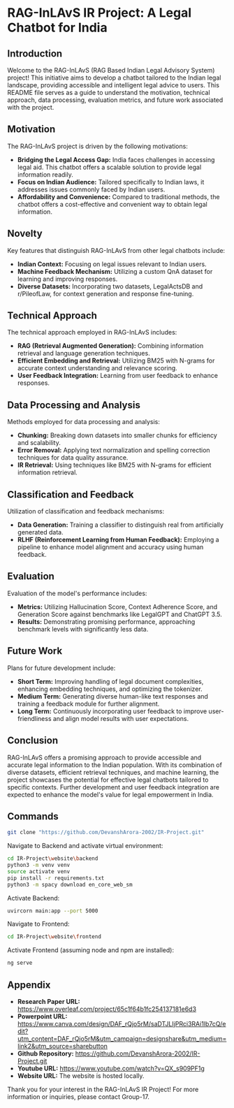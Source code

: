 # RAG-InLAvS IR Project: A Legal Chatbot for India

## Introduction
Welcome to the RAG-InLAvS (RAG Based Indian Legal Advisory System) project! This initiative aims to develop a chatbot tailored to the Indian legal landscape, providing accessible and intelligent legal advice to users. This README file serves as a guide to understand the motivation, technical approach, data processing, evaluation metrics, and future work associated with the project.

## Motivation
The RAG-InLAvS project is driven by the following motivations:
- **Bridging the Legal Access Gap:** India faces challenges in accessing legal aid. This chatbot offers a scalable solution to provide legal information readily.
- **Focus on Indian Audience:** Tailored specifically to Indian laws, it addresses issues commonly faced by Indian users.
- **Affordability and Convenience:** Compared to traditional methods, the chatbot offers a cost-effective and convenient way to obtain legal information.

## Novelty
Key features that distinguish RAG-InLAvS from other legal chatbots include:
- **Indian Context:** Focusing on legal issues relevant to Indian users.
- **Machine Feedback Mechanism:** Utilizing a custom QnA dataset for learning and improving responses.
- **Diverse Datasets:** Incorporating two datasets, LegalActsDB and r/PileofLaw, for context generation and response fine-tuning.

## Technical Approach
The technical approach employed in RAG-InLAvS includes:
- **RAG (Retrieval Augmented Generation):** Combining information retrieval and language generation techniques.
- **Efficient Embedding and Retrieval:** Utilizing BM25 with N-grams for accurate context understanding and relevance scoring.
- **User Feedback Integration:** Learning from user feedback to enhance responses.

## Data Processing and Analysis
Methods employed for data processing and analysis:
- **Chunking:** Breaking down datasets into smaller chunks for efficiency and scalability.
- **Error Removal:** Applying text normalization and spelling correction techniques for data quality assurance.
- **IR Retrieval:** Using techniques like BM25 with N-grams for efficient information retrieval.

## Classification and Feedback
Utilization of classification and feedback mechanisms:
- **Data Generation:** Training a classifier to distinguish real from artificially generated data.
- **RLHF (Reinforcement Learning from Human Feedback):** Employing a pipeline to enhance model alignment and accuracy using human feedback.

## Evaluation
Evaluation of the model's performance includes:
- **Metrics:** Utilizing Hallucination Score, Context Adherence Score, and Generation Score against benchmarks like LegalGPT and ChatGPT 3.5.
- **Results:** Demonstrating promising performance, approaching benchmark levels with significantly less data.

## Future Work
Plans for future development include:
- **Short Term:** Improving handling of legal document complexities, enhancing embedding techniques, and optimizing the tokenizer.
- **Medium Term:** Generating diverse human-like text responses and training a feedback module for further alignment.
- **Long Term:** Continuously incorporating user feedback to improve user-friendliness and align model results with user expectations.

## Conclusion
RAG-InLAvS offers a promising approach to provide accessible and accurate legal information to the Indian population. With its combination of diverse datasets, efficient retrieval techniques, and machine learning, the project showcases the potential for effective legal chatbots tailored to specific contexts. Further development and user feedback integration are expected to enhance the model's value for legal empowerment in India.

## Commands
```bash
git clone "https://github.com/DevanshArora-2002/IR-Project.git"
```
Navigate to Backend and activate virtual environment:
```bash
cd IR-Project\website\backend
python3 -m venv venv
source activate venv
pip install -r requirements.txt
python3 -m spacy download en_core_web_sm
```

Activate Backend:
```bash
uvircorn main:app --port 5000
```

Navigate to Frontend:
```bash
cd IR-Project\website\frontend
```

Activate Frontend (assuming node and npm are installed):
```bash
ng serve
```

## Appendix
- **Research Paper URL:** https://www.overleaf.com/project/65c1f64b1fc254137181e6d3
- **Powerpoint URL:** https://www.canva.com/design/DAF_rQjo5rM/saDTJLIjPRci3RAi1lb7cQ/edit?utm_content=DAF_rQjo5rM&utm_campaign=designshare&utm_medium=link2&utm_source=sharebutton
- **Github Repository:** https://github.com/DevanshArora-2002/IR-Project.git
- **Youtube URL:** https://www.youtube.com/watch?v=QX_s909PF1g
- **Website URL:** The website is hosted locally.

Thank you for your interest in the RAG-InLAvS IR Project! For more information or inquiries, please contact Group-17.